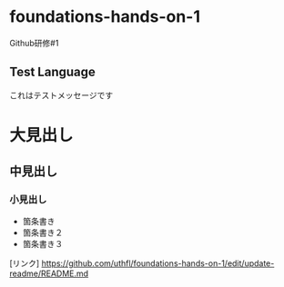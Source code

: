 # foundations-hands-on-1
Github研修#1

## Test Language
これはテストメッセージです

# 大見出し
## 中見出し
### 小見出し

- 箇条書き
- 箇条書き２
- 箇条書き３

[リンク] https://github.com/uthfl/foundations-hands-on-1/edit/update-readme/README.md

